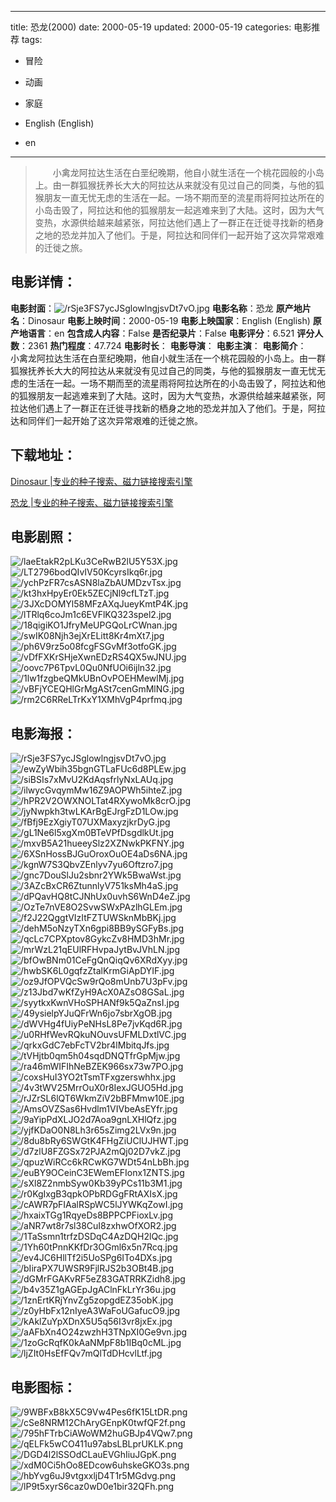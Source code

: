 
---
title: 恐龙(2000)
date: 2000-05-19
updated: 2000-05-19
categories: 电影推荐
tags:
- 冒险
- 动画
- 家庭

- English (English)
- en
---


> 　　小禽龙阿拉达生活在白垩纪晚期，他自小就生活在一个桃花园般的小岛上。由一群狐猴抚养长大大的阿拉达从来就没有见过自己的同类，与他的狐猴朋友一直无忧无虑的生活在一起。一场不期而至的流星雨将阿拉达所在的小岛击毁了，阿拉达和他的狐猴朋友一起逃难来到了大陆。这时，因为大气变热，水源供给越来越紧张，阿拉达他们遇上了一群正在迁徙寻找新的栖身之地的恐龙并加入了他们。于是，阿拉达和同伴们一起开始了这次异常艰难的迁徙之旅。

## **电影详情**：

**电影封面**：<img src="https://image.tmdb.org/t/p/w200/rSje3FS7ycJSglowlngjsvDt7vO.jpg" alt="/rSje3FS7ycJSglowlngjsvDt7vO.jpg" title="/rSje3FS7ycJSglowlngjsvDt7vO.jpg">
**电影名称**：恐龙
**原产地片名**：Dinosaur
**电影上映时间**：2000-05-19
**电影上映国家**：English (English)
**原产地语言**：en
**包含成人内容**：False
**是否纪录片**：False
**电影评分**：6.521
**评分人数**：2361
**热门程度**：47.724
**电影时长**：
**电影导演**：
**电影主演**：
**电影简介**：　　小禽龙阿拉达生活在白垩纪晚期，他自小就生活在一个桃花园般的小岛上。由一群狐猴抚养长大大的阿拉达从来就没有见过自己的同类，与他的狐猴朋友一直无忧无虑的生活在一起。一场不期而至的流星雨将阿拉达所在的小岛击毁了，阿拉达和他的狐猴朋友一起逃难来到了大陆。这时，因为大气变热，水源供给越来越紧张，阿拉达他们遇上了一群正在迁徙寻找新的栖身之地的恐龙并加入了他们。于是，阿拉达和同伴们一起开始了这次异常艰难的迁徙之旅。

## **下载地址**：
[Dinosaur |专业的种子搜索、磁力链接搜索引擎](https://movie.amd794.com:2083/?search=Dinosaur&ordering=&mode=match_phrase&page_size=10&page=1)

[恐龙 |专业的种子搜索、磁力链接搜索引擎](https://movie.amd794.com:2083/?search=%E6%81%90%E9%BE%99&ordering=&mode=match_phrase&page_size=10&page=1)
 

## **电影剧照**：
<img src="https://image.tmdb.org/t/p/original/laeEtakR2pLKu3CeRwB2lU5Y53X.jpg" alt="/laeEtakR2pLKu3CeRwB2lU5Y53X.jpg" title="/laeEtakR2pLKu3CeRwB2lU5Y53X.jpg"><img src="https://image.tmdb.org/t/p/original/LT2796bodQIvIV50KcyrsIkq6r.jpg" alt="/LT2796bodQIvIV50KcyrsIkq6r.jpg" title="/LT2796bodQIvIV50KcyrsIkq6r.jpg"><img src="https://image.tmdb.org/t/p/original/ychPzFR7csASN8laZbAUMDzvTsx.jpg" alt="/ychPzFR7csASN8laZbAUMDzvTsx.jpg" title="/ychPzFR7csASN8laZbAUMDzvTsx.jpg"><img src="https://image.tmdb.org/t/p/original/kt3hxHpyEr0Ek5ZECjNl9cfLTzT.jpg" alt="/kt3hxHpyEr0Ek5ZECjNl9cfLTzT.jpg" title="/kt3hxHpyEr0Ek5ZECjNl9cfLTzT.jpg"><img src="https://image.tmdb.org/t/p/original/3JXcDOMYl58MFzAXqJueyKmtP4K.jpg" alt="/3JXcDOMYl58MFzAXqJueyKmtP4K.jpg" title="/3JXcDOMYl58MFzAXqJueyKmtP4K.jpg"><img src="https://image.tmdb.org/t/p/original/lTRlq6coJm1c6EVFlKQ323spel2.jpg" alt="/lTRlq6coJm1c6EVFlKQ323spel2.jpg" title="/lTRlq6coJm1c6EVFlKQ323spel2.jpg"><img src="https://image.tmdb.org/t/p/original/18qigiKO1JfryMeUPGQoLrCWnan.jpg" alt="/18qigiKO1JfryMeUPGQoLrCWnan.jpg" title="/18qigiKO1JfryMeUPGQoLrCWnan.jpg"><img src="https://image.tmdb.org/t/p/original/swIK08Njh3ejXrELitt8Kr4mXt7.jpg" alt="/swIK08Njh3ejXrELitt8Kr4mXt7.jpg" title="/swIK08Njh3ejXrELitt8Kr4mXt7.jpg"><img src="https://image.tmdb.org/t/p/original/ph6V9rz5o08fcgFSGvMf3otfoGK.jpg" alt="/ph6V9rz5o08fcgFSGvMf3otfoGK.jpg" title="/ph6V9rz5o08fcgFSGvMf3otfoGK.jpg"><img src="https://image.tmdb.org/t/p/original/vDfFXKrSHjeXwnEDzRS4QX5wJNU.jpg" alt="/vDfFXKrSHjeXwnEDzRS4QX5wJNU.jpg" title="/vDfFXKrSHjeXwnEDzRS4QX5wJNU.jpg"><img src="https://image.tmdb.org/t/p/original/oovc7P6TpvL0Qu0NfUOi6ijln32.jpg" alt="/oovc7P6TpvL0Qu0NfUOi6ijln32.jpg" title="/oovc7P6TpvL0Qu0NfUOi6ijln32.jpg"><img src="https://image.tmdb.org/t/p/original/1lw1fzgbeQMkUBnOvPOEHMewlMj.jpg" alt="/1lw1fzgbeQMkUBnOvPOEHMewlMj.jpg" title="/1lw1fzgbeQMkUBnOvPOEHMewlMj.jpg"><img src="https://image.tmdb.org/t/p/original/vBFjYCEQHlGrMgASt7cenGmMlNG.jpg" alt="/vBFjYCEQHlGrMgASt7cenGmMlNG.jpg" title="/vBFjYCEQHlGrMgASt7cenGmMlNG.jpg"><img src="https://image.tmdb.org/t/p/original/rm2C6RReLTrKxY1XMhVgP4prfmq.jpg" alt="/rm2C6RReLTrKxY1XMhVgP4prfmq.jpg" title="/rm2C6RReLTrKxY1XMhVgP4prfmq.jpg">

## **电影海报**：
<img src="https://image.tmdb.org/t/p/original/rSje3FS7ycJSglowlngjsvDt7vO.jpg" alt="/rSje3FS7ycJSglowlngjsvDt7vO.jpg" title="/rSje3FS7ycJSglowlngjsvDt7vO.jpg"><img src="https://image.tmdb.org/t/p/original/ewZyWbih35bgnGTLaFUc6d8PLEw.jpg" alt="/ewZyWbih35bgnGTLaFUc6d8PLEw.jpg" title="/ewZyWbih35bgnGTLaFUc6d8PLEw.jpg"><img src="https://image.tmdb.org/t/p/original/siBSIs7xMvU2KdAqsfrlyNxLAUq.jpg" alt="/siBSIs7xMvU2KdAqsfrlyNxLAUq.jpg" title="/siBSIs7xMvU2KdAqsfrlyNxLAUq.jpg"><img src="https://image.tmdb.org/t/p/original/ilwycGvqymMw16Z9AOPWh5ihteZ.jpg" alt="/ilwycGvqymMw16Z9AOPWh5ihteZ.jpg" title="/ilwycGvqymMw16Z9AOPWh5ihteZ.jpg"><img src="https://image.tmdb.org/t/p/original/hPR2V2OWXNOLTat4RXywoMk8crO.jpg" alt="/hPR2V2OWXNOLTat4RXywoMk8crO.jpg" title="/hPR2V2OWXNOLTat4RXywoMk8crO.jpg"><img src="https://image.tmdb.org/t/p/original/jyNwpkh3twLKArBgEJrgFzD1LOw.jpg" alt="/jyNwpkh3twLKArBgEJrgFzD1LOw.jpg" title="/jyNwpkh3twLKArBgEJrgFzD1LOw.jpg"><img src="https://image.tmdb.org/t/p/original/fBfj9EzXgiyT07UXMaxyzjkrDyG.jpg" alt="/fBfj9EzXgiyT07UXMaxyzjkrDyG.jpg" title="/fBfj9EzXgiyT07UXMaxyzjkrDyG.jpg"><img src="https://image.tmdb.org/t/p/original/gL1Ne6l5xgXm0BTeVPfDsgdlkUt.jpg" alt="/gL1Ne6l5xgXm0BTeVPfDsgdlkUt.jpg" title="/gL1Ne6l5xgXm0BTeVPfDsgdlkUt.jpg"><img src="https://image.tmdb.org/t/p/original/mxvB5A21hueeySlz2XZNwkPKFNY.jpg" alt="/mxvB5A21hueeySlz2XZNwkPKFNY.jpg" title="/mxvB5A21hueeySlz2XZNwkPKFNY.jpg"><img src="https://image.tmdb.org/t/p/original/6XSnHossBJGuOroxOuOE4aDs6NA.jpg" alt="/6XSnHossBJGuOroxOuOE4aDs6NA.jpg" title="/6XSnHossBJGuOroxOuOE4aDs6NA.jpg"><img src="https://image.tmdb.org/t/p/original/kgnW7S3QbvZEnlyv7yu6Oftzro7.jpg" alt="/kgnW7S3QbvZEnlyv7yu6Oftzro7.jpg" title="/kgnW7S3QbvZEnlyv7yu6Oftzro7.jpg"><img src="https://image.tmdb.org/t/p/original/gnc7DouSlJu2sbnr2YWk5BwaWst.jpg" alt="/gnc7DouSlJu2sbnr2YWk5BwaWst.jpg" title="/gnc7DouSlJu2sbnr2YWk5BwaWst.jpg"><img src="https://image.tmdb.org/t/p/original/3AZcBxCR6ZtunnlyV751ksMh4aS.jpg" alt="/3AZcBxCR6ZtunnlyV751ksMh4aS.jpg" title="/3AZcBxCR6ZtunnlyV751ksMh4aS.jpg"><img src="https://image.tmdb.org/t/p/original/dPQavHQ8tCJNhUx0uvhS6WnD4eZ.jpg" alt="/dPQavHQ8tCJNhUx0uvhS6WnD4eZ.jpg" title="/dPQavHQ8tCJNhUx0uvhS6WnD4eZ.jpg"><img src="https://image.tmdb.org/t/p/original/OzTe7nVE8O2SvwSWxPAzlhGLEm.jpg" alt="/OzTe7nVE8O2SvwSWxPAzlhGLEm.jpg" title="/OzTe7nVE8O2SvwSWxPAzlhGLEm.jpg"><img src="https://image.tmdb.org/t/p/original/f2J22QggtVIzItFZTUWSknMbBKj.jpg" alt="/f2J22QggtVIzItFZTUWSknMbBKj.jpg" title="/f2J22QggtVIzItFZTUWSknMbBKj.jpg"><img src="https://image.tmdb.org/t/p/original/dehM5oNzyTXn6gpi8BB9ySGFyBs.jpg" alt="/dehM5oNzyTXn6gpi8BB9ySGFyBs.jpg" title="/dehM5oNzyTXn6gpi8BB9ySGFyBs.jpg"><img src="https://image.tmdb.org/t/p/original/qcLc7CPXptov8GykcZv8HMD3hMr.jpg" alt="/qcLc7CPXptov8GykcZv8HMD3hMr.jpg" title="/qcLc7CPXptov8GykcZv8HMD3hMr.jpg"><img src="https://image.tmdb.org/t/p/original/mrWzL21qEUlRFHvpaJytBvJVhLN.jpg" alt="/mrWzL21qEUlRFHvpaJytBvJVhLN.jpg" title="/mrWzL21qEUlRFHvpaJytBvJVhLN.jpg"><img src="https://image.tmdb.org/t/p/original/bfOwBNm01CeFgQnQiqQv6XRdXyy.jpg" alt="/bfOwBNm01CeFgQnQiqQv6XRdXyy.jpg" title="/bfOwBNm01CeFgQnQiqQv6XRdXyy.jpg"><img src="https://image.tmdb.org/t/p/original/hwbSK6L0gqfzZtalKrmGiApDYIF.jpg" alt="/hwbSK6L0gqfzZtalKrmGiApDYIF.jpg" title="/hwbSK6L0gqfzZtalKrmGiApDYIF.jpg"><img src="https://image.tmdb.org/t/p/original/oz9JfOPVQcSw9rQo8mUnb7U3pFv.jpg" alt="/oz9JfOPVQcSw9rQo8mUnb7U3pFv.jpg" title="/oz9JfOPVQcSw9rQo8mUnb7U3pFv.jpg"><img src="https://image.tmdb.org/t/p/original/z13Jbd7wKfZyH9AcX0AZsO8GSaL.jpg" alt="/z13Jbd7wKfZyH9AcX0AZsO8GSaL.jpg" title="/z13Jbd7wKfZyH9AcX0AZsO8GSaL.jpg"><img src="https://image.tmdb.org/t/p/original/syytkxKwnVHoSPHANf9k5QaZnsI.jpg" alt="/syytkxKwnVHoSPHANf9k5QaZnsI.jpg" title="/syytkxKwnVHoSPHANf9k5QaZnsI.jpg"><img src="https://image.tmdb.org/t/p/original/49ysielpYJuQFrWn6jo7sbrXgOB.jpg" alt="/49ysielpYJuQFrWn6jo7sbrXgOB.jpg" title="/49ysielpYJuQFrWn6jo7sbrXgOB.jpg"><img src="https://image.tmdb.org/t/p/original/dWVHg4fUiyPeNHsL8Pe7jvKqd6R.jpg" alt="/dWVHg4fUiyPeNHsL8Pe7jvKqd6R.jpg" title="/dWVHg4fUiyPeNHsL8Pe7jvKqd6R.jpg"><img src="https://image.tmdb.org/t/p/original/u0RHfWevRQkuNOuvsUFMLDxtlVC.jpg" alt="/u0RHfWevRQkuNOuvsUFMLDxtlVC.jpg" title="/u0RHfWevRQkuNOuvsUFMLDxtlVC.jpg"><img src="https://image.tmdb.org/t/p/original/qrkxGdC7ebFcTV2br4lMbitqJfs.jpg" alt="/qrkxGdC7ebFcTV2br4lMbitqJfs.jpg" title="/qrkxGdC7ebFcTV2br4lMbitqJfs.jpg"><img src="https://image.tmdb.org/t/p/original/tVHjtb0qm5h04sqdDNQTfrGpMjw.jpg" alt="/tVHjtb0qm5h04sqdDNQTfrGpMjw.jpg" title="/tVHjtb0qm5h04sqdDNQTfrGpMjw.jpg"><img src="https://image.tmdb.org/t/p/original/ra46mWIFIhNeBZEK966sx73w7PO.jpg" alt="/ra46mWIFIhNeBZEK966sx73w7PO.jpg" title="/ra46mWIFIhNeBZEK966sx73w7PO.jpg"><img src="https://image.tmdb.org/t/p/original/coxsHuI3YO2tTsmTFxgzerswhhx.jpg" alt="/coxsHuI3YO2tTsmTFxgzerswhhx.jpg" title="/coxsHuI3YO2tTsmTFxgzerswhhx.jpg"><img src="https://image.tmdb.org/t/p/original/4v3tWV25MrrOuX0r8IexJGUO5Hd.jpg" alt="/4v3tWV25MrrOuX0r8IexJGUO5Hd.jpg" title="/4v3tWV25MrrOuX0r8IexJGUO5Hd.jpg"><img src="https://image.tmdb.org/t/p/original/rJZrSL6lQT6WkmZiV2bBFMmw10E.jpg" alt="/rJZrSL6lQT6WkmZiV2bBFMmw10E.jpg" title="/rJZrSL6lQT6WkmZiV2bBFMmw10E.jpg"><img src="https://image.tmdb.org/t/p/original/AmsOVZSas6Hvdlm1VIVbeAsEYfr.jpg" alt="/AmsOVZSas6Hvdlm1VIVbeAsEYfr.jpg" title="/AmsOVZSas6Hvdlm1VIVbeAsEYfr.jpg"><img src="https://image.tmdb.org/t/p/original/9aYipPdXLJO2d7Aoa9gnLXHlQfz.jpg" alt="/9aYipPdXLJO2d7Aoa9gnLXHlQfz.jpg" title="/9aYipPdXLJO2d7Aoa9gnLXHlQfz.jpg"><img src="https://image.tmdb.org/t/p/original/yjfKDaO0N8Lh3r65sZimg2LVx9n.jpg" alt="/yjfKDaO0N8Lh3r65sZimg2LVx9n.jpg" title="/yjfKDaO0N8Lh3r65sZimg2LVx9n.jpg"><img src="https://image.tmdb.org/t/p/original/8du8bRy6SWGtK4FHgZiUClUJHWT.jpg" alt="/8du8bRy6SWGtK4FHgZiUClUJHWT.jpg" title="/8du8bRy6SWGtK4FHgZiUClUJHWT.jpg"><img src="https://image.tmdb.org/t/p/original/d7zlU8FZGSx72PJA2mQj02D7vkZ.jpg" alt="/d7zlU8FZGSx72PJA2mQj02D7vkZ.jpg" title="/d7zlU8FZGSx72PJA2mQj02D7vkZ.jpg"><img src="https://image.tmdb.org/t/p/original/qpuzWiRCc6kRCwKG7WDt54nLbBh.jpg" alt="/qpuzWiRCc6kRCwKG7WDt54nLbBh.jpg" title="/qpuzWiRCc6kRCwKG7WDt54nLbBh.jpg"><img src="https://image.tmdb.org/t/p/original/euBY9OCeinC3EWemEFIonx1ZNTS.jpg" alt="/euBY9OCeinC3EWemEFIonx1ZNTS.jpg" title="/euBY9OCeinC3EWemEFIonx1ZNTS.jpg"><img src="https://image.tmdb.org/t/p/original/sXl8Z2nmbSyw0Kb39yPCs11b3M1.jpg" alt="/sXl8Z2nmbSyw0Kb39yPCs11b3M1.jpg" title="/sXl8Z2nmbSyw0Kb39yPCs11b3M1.jpg"><img src="https://image.tmdb.org/t/p/original/r0KgIxgB3qpkOPbRDGgFRtAXIsX.jpg" alt="/r0KgIxgB3qpkOPbRDGgFRtAXIsX.jpg" title="/r0KgIxgB3qpkOPbRDGgFRtAXIsX.jpg"><img src="https://image.tmdb.org/t/p/original/cAWR7pFIAalRSpWC5lJYWKqZowI.jpg" alt="/cAWR7pFIAalRSpWC5lJYWKqZowI.jpg" title="/cAWR7pFIAalRSpWC5lJYWKqZowI.jpg"><img src="https://image.tmdb.org/t/p/original/hxaixTGg1RqyeDs8BPPCPFioxLv.jpg" alt="/hxaixTGg1RqyeDs8BPPCPFioxLv.jpg" title="/hxaixTGg1RqyeDs8BPPCPFioxLv.jpg"><img src="https://image.tmdb.org/t/p/original/aNR7wt8r7sl38CuI8zxhwOfXOR2.jpg" alt="/aNR7wt8r7sl38CuI8zxhwOfXOR2.jpg" title="/aNR7wt8r7sl38CuI8zxhwOfXOR2.jpg"><img src="https://image.tmdb.org/t/p/original/1TaSsmn1trfzDSDqC4AzDQH2lQc.jpg" alt="/1TaSsmn1trfzDSDqC4AzDQH2lQc.jpg" title="/1TaSsmn1trfzDSDqC4AzDQH2lQc.jpg"><img src="https://image.tmdb.org/t/p/original/1Yh60tPnnKKfDr3OGml6x5n7Rcq.jpg" alt="/1Yh60tPnnKKfDr3OGml6x5n7Rcq.jpg" title="/1Yh60tPnnKKfDr3OGml6x5n7Rcq.jpg"><img src="https://image.tmdb.org/t/p/original/ev4JC6HllTf2i5UoSPg6ITo4DXs.jpg" alt="/ev4JC6HllTf2i5UoSPg6ITo4DXs.jpg" title="/ev4JC6HllTf2i5UoSPg6ITo4DXs.jpg"><img src="https://image.tmdb.org/t/p/original/bIiraPX7UWSR9FjlRJS2b3OBt4B.jpg" alt="/bIiraPX7UWSR9FjlRJS2b3OBt4B.jpg" title="/bIiraPX7UWSR9FjlRJS2b3OBt4B.jpg"><img src="https://image.tmdb.org/t/p/original/dGMrFGAKvRF5eZ83GATRRKZidh8.jpg" alt="/dGMrFGAKvRF5eZ83GATRRKZidh8.jpg" title="/dGMrFGAKvRF5eZ83GATRRKZidh8.jpg"><img src="https://image.tmdb.org/t/p/original/b4v35Z1gAGEpJgAClnFkLrYr36u.jpg" alt="/b4v35Z1gAGEpJgAClnFkLrYr36u.jpg" title="/b4v35Z1gAGEpJgAClnFkLrYr36u.jpg"><img src="https://image.tmdb.org/t/p/original/1znErtKRjYnvZg5zopgdEZ35obK.jpg" alt="/1znErtKRjYnvZg5zopgdEZ35obK.jpg" title="/1znErtKRjYnvZg5zopgdEZ35obK.jpg"><img src="https://image.tmdb.org/t/p/original/z0yHbFx12nIyeA3WaFoUGafucO9.jpg" alt="/z0yHbFx12nIyeA3WaFoUGafucO9.jpg" title="/z0yHbFx12nIyeA3WaFoUGafucO9.jpg"><img src="https://image.tmdb.org/t/p/original/kAklZuYpXDnX5U5q56I3vr8jxEx.jpg" alt="/kAklZuYpXDnX5U5q56I3vr8jxEx.jpg" title="/kAklZuYpXDnX5U5q56I3vr8jxEx.jpg"><img src="https://image.tmdb.org/t/p/original/aAFbXn4O24zwzhH3TNpXI0Ge9vn.jpg" alt="/aAFbXn4O24zwzhH3TNpXI0Ge9vn.jpg" title="/aAFbXn4O24zwzhH3TNpXI0Ge9vn.jpg"><img src="https://image.tmdb.org/t/p/original/1zoGcRqfK0kAaNMpF8b1IBq0cML.jpg" alt="/1zoGcRqfK0kAaNMpF8b1IBq0cML.jpg" title="/1zoGcRqfK0kAaNMpF8b1IBq0cML.jpg"><img src="https://image.tmdb.org/t/p/original/ljZIt0HsEfFQv7mQlTdDHcvlLtf.jpg" alt="/ljZIt0HsEfFQv7mQlTdDHcvlLtf.jpg" title="/ljZIt0HsEfFQv7mQlTdDHcvlLtf.jpg">

## **电影图标**：
<img src="https://image.tmdb.org/t/p/original/9WBFxB8kX5C9Vw4Pes6fK15LtDR.png" alt="/9WBFxB8kX5C9Vw4Pes6fK15LtDR.png" title="/9WBFxB8kX5C9Vw4Pes6fK15LtDR.png"><img src="https://image.tmdb.org/t/p/original/cSe8NRM12ChAryGEnpK0twfQF2f.png" alt="/cSe8NRM12ChAryGEnpK0twfQF2f.png" title="/cSe8NRM12ChAryGEnpK0twfQF2f.png"><img src="https://image.tmdb.org/t/p/original/795hFTrbCiAWoWM2huGBJp4VQw7.png" alt="/795hFTrbCiAWoWM2huGBJp4VQw7.png" title="/795hFTrbCiAWoWM2huGBJp4VQw7.png"><img src="https://image.tmdb.org/t/p/original/qELFk5wCO411u97absLBLprUKLK.png" alt="/qELFk5wCO411u97absLBLprUKLK.png" title="/qELFk5wCO411u97absLBLprUKLK.png"><img src="https://image.tmdb.org/t/p/original/DGD4l2lSSOdCLauEVGhIiuJGpK.png" alt="/DGD4l2lSSOdCLauEVGhIiuJGpK.png" title="/DGD4l2lSSOdCLauEVGhIiuJGpK.png"><img src="https://image.tmdb.org/t/p/original/xdM0Ci5hOo8EDcow6uhskeGKO3s.png" alt="/xdM0Ci5hOo8EDcow6uhskeGKO3s.png" title="/xdM0Ci5hOo8EDcow6uhskeGKO3s.png"><img src="https://image.tmdb.org/t/p/original/hbYvg6uJ9vtgxxljD4T1r5MGdvg.png" alt="/hbYvg6uJ9vtgxxljD4T1r5MGdvg.png" title="/hbYvg6uJ9vtgxxljD4T1r5MGdvg.png"><img src="https://image.tmdb.org/t/p/original/lP9t5xyrS6caz0wD0e1bir32QFh.png" alt="/lP9t5xyrS6caz0wD0e1bir32QFh.png" title="/lP9t5xyrS6caz0wD0e1bir32QFh.png">
